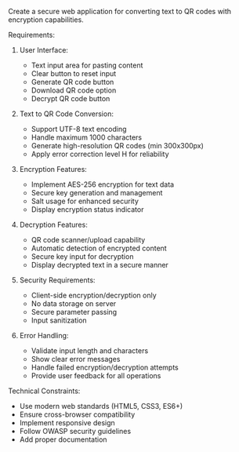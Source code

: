 Create a secure web application for converting text to QR codes with encryption capabilities.

Requirements:

1. User Interface:

   - Text input area for pasting content
   - Clear button to reset input
   - Generate QR code button
   - Download QR code option
   - Decrypt QR code button

2. Text to QR Code Conversion:

   - Support UTF-8 text encoding
   - Handle maximum 1000 characters
   - Generate high-resolution QR codes (min 300x300px)
   - Apply error correction level H for reliability

3. Encryption Features:

   - Implement AES-256 encryption for text data
   - Secure key generation and management
   - Salt usage for enhanced security
   - Display encryption status indicator

4. Decryption Features:

   - QR code scanner/upload capability
   - Automatic detection of encrypted content
   - Secure key input for decryption
   - Display decrypted text in a secure manner

5. Security Requirements:

   - Client-side encryption/decryption only
   - No data storage on server
   - Secure parameter passing
   - Input sanitization

6. Error Handling:
   - Validate input length and characters
   - Show clear error messages
   - Handle failed encryption/decryption attempts
   - Provide user feedback for all operations

Technical Constraints:

- Use modern web standards (HTML5, CSS3, ES6+)
- Ensure cross-browser compatibility
- Implement responsive design
- Follow OWASP security guidelines
- Add proper documentation
